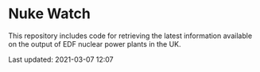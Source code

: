 # Nuke Watch

This repository includes code for retrieving the latest information available on the output of EDF nuclear power plants in the UK.

Last updated: 2021-03-07 12:07